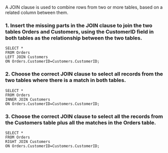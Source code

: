A JOIN clause is used to combine rows from two or more tables, based on a related column between them.
### 1. Insert the missing parts in the JOIN clause to join the two tables Orders and Customers, using the CustomerID field in both tables as the relationship between the two tables.
```
SELECT *
FROM Orders
LEFT JOIN Customers
ON Orders.CustomerID=Customers.CustomerID;
```
### 2. Choose the correct JOIN clause to select all records from the two tables where there is a match in both tables.
```
SELECT *
FROM Orders
INNER JOIN Customers
ON Orders.CustomerID=Customers.CustomerID;
```
### 3. Choose the correct JOIN clause to select all the records from the Customers table plus all the matches in the Orders table.
```
SELECT *
FROM Orders
RIGHT JOIN Customers
ON Orders.CustomerID=Customers.CustomerID;
```
